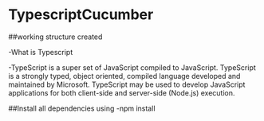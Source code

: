# TypescriptCucumber
##working structure created


-What is Typescript

-TypeScript is a super set of JavaScript compiled to JavaScript. TypeScript is a strongly typed, object oriented, compiled language developed and maintained by Microsoft. 
TypeScript may be used to develop JavaScript applications for both client-side and server-side (Node.js) execution.

##Install all dependencies using
-npm install
